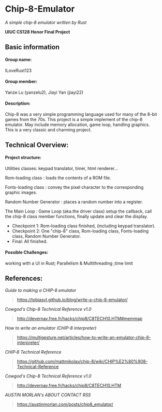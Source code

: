 # Chip-8-Emulator
*A simple chip-8 emulator written by Rust*

**UIUC CS128 Honor Final Project**

## Basic information
#### Group name: 
ILoveRust123
#### Group member: 
Yanze Lu (yanzelu2), Jiayi Yan (jiayi22)
#### Description: 
Chip-8 was a very simple programming language used for many of the 8-bit games from the 70s. This project is a simple implement of the chip-8 emulator. May include memory allocation, game loop, handling graphics. This is a very classic and charming project.
## Technical Overview: 
#### Project structure:
Utilities classes: keypad translator, timer, html renderer...

Rom-loading class : loads the contents of a ROM file. 

Fonts-loading class : convey the pixel character to the corresponding graphic images.

Random Number Generator : places a random number into a register.

The Main Loop : Game Loop (aka.the driver class) setup the callback, call the chip-8 class member functions, finally update and clear the display.

- Checkpoint 1: Rom-loading class finished, (including keypad translator).
- Checkpoint 2: One "chip-8" class, Rom-loading class, Fonts-loading class, Random Number Generator.
- Final: All finished.
#### Possible Challenges:
 working with a UI in Rust; Parallelism & Multithreading ;time limit
## References: 
*Guide to making a CHIP-8 emulator*

> https://tobiasvl.github.io/blog/write-a-chip-8-emulator/

*Cowgod's Chip-8 Technical Reference v1.0*

> http://devernay.free.fr/hacks/chip8/C8TECH10.HTM#memmap

*How to write an emulator (CHIP-8 interpreter)*

> https://multigesture.net/articles/how-to-write-an-emulator-chip-8-interpreter/

*CHIP‐8 Technical Reference*

>https://github.com/mattmikolay/chip-8/wiki/CHIP%E2%80%908-Technical-Reference

*Cowgod's Chip-8 Technical Reference v1.0*

>http://devernay.free.fr/hacks/chip8/C8TECH10.HTM

*AUSTIN MORLAN's ABOUT CONTACT RSS*

>https://austinmorlan.com/posts/chip8_emulator/